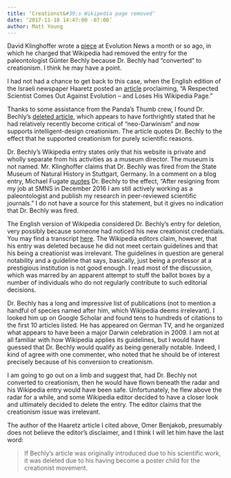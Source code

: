 ```yaml
---
title: ‘Creationst&#39;s Wikipedia page removed’
date: ‘2017-11-18 14:47:00 -07:00’ 
author: Matt Young
---
```


David Klinghoffer wrote a [piece](https://evolutionnews.org/2017/10/wikipedia-erases-paleontologist-gunter-bechly/) at Evolution News a month or so ago, in which he charged that Wikipedia had removed the entry for the paleontologist G&uuml;nter Bechly because Dr. Bechly had “converted” to creationism. I think he may have a point. 

I had not had a chance to get back to this case, when the English edition of the Israeli newspaper Haaretz posted an [article](https://www.haaretz.com/science-and-health/1.823247) proclaiming, “A Respected Scientist Comes Out Against Evolution – and Loses His Wikipedia Page.” 

Thanks to some assistance from the Panda’s Thumb crew, I found Dr. Bechly’s [deleted article](http://deletedwiki.com/index.php?title=G%C3%BCnter_Bechly), which appears to have forthrightly stated that he had relatively recently become critical of “neo-Darwinism” and now supports intelligent-design creationism. The article quotes Dr. Bechly to the effect that he supported creationism for purely scientific reasons.

<!--more-->

Dr. Bechly’s Wikipedia entry states only that his website is private and wholly separate from his activities as a museum director. The museum is not named. Mr. Klinghoffer claims that Dr. Bechly was fired from the State Museum of Natural History in Stuttgart, Germany. In a comment on a blog entry, Michael Fugate [quotes](https://sensuouscurmudgeon.wordpress.com/2017/10/10/discoveroid-gunter-bechly-has-been-erased/#comment-117162)  Dr. Bechly to the effect,  “After resigning from my job at SMNS in December 2016 I am still actively working as a paleontologist and publish my research in peer-reviewed scientific journals.” I do not have a source for this statement, but it gives no indication that Dr. Bechly was fired.

The English version of Wikipedia considered Dr.  Bechly’s entry for deletion, very possibly because someone had noticed his new creationist credentials. You may find a transcript [here](https://en.wikipedia.org/wiki/Wikipedia:Articles_for_deletion/G%C3%BCnter_Bechly). The Wikipedia editors claim, however, that his entry was deleted because he did not meet certain guidelines and that his being a creationist was irrelevant. The guidelines in question are general notability and a guideline that says, basically, just being a professor at a prestigious institution is not good enough. I read most of the discussion, which was marred by an apparent attempt to stuff the ballot boxes by a number of individuals who do not regularly contribute to such editorial decisions.

Dr. Bechly has a long and impressive list of publications (not to mention a handful of species named after him, which Wikipedia deems irrelevant). I looked him up on Google Scholar and found tens to hundreds of citations to the first 10 articles listed. He has appeared on German TV, and he organized what appears to have been a major Darwin celebration in 2009. I am not at all familiar with how Wikipedia applies its guidelines, but I would have guessed that Dr. Bechly would qualify as being generally notable. Indeed, I kind of agree with one commenter, who noted that he should be of interest precisely because of his conversion to creationism.

I am going to go out on a limb and suggest that, had Dr. Bechly not converted to creationism, then he would have flown beneath the radar and his Wikipedia entry would have been safe. Unfortunately, he flew above the radar for a while, and some Wikipedia editor decided to have a closer look and ultimately decided to delete the entry. The editor claims that the creationism issue was irrelevant.

The author of the Haaretz article I cited above, Omer Benjakob, presumably does not believe the editor’s disclaimer, and I think I will let him have the last word:

>If Bechly’s article was originally introduced due to his scientific work, it was deleted due to his having become a poster child for the creationist movement.




